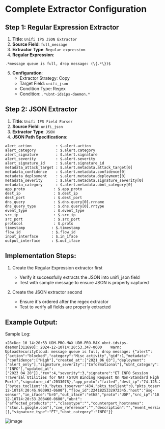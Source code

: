 # Complete Extractor Configuration

## Step 1: Regular Expression Extractor

1. **Title**: `Unifi IPS JSON Extractor`
2. **Source Field**: `full_message`
3. **Extractor Type**: `Regular expression`
4. **Regular Expression**:
```regex
.*message queue is full, drop message: (\{.*\})$
```
5. **Configuration**:
   - Extractor Strategy: Copy
   - Target Field: `unifi_json`
   - Condition Type: Regex
   - Condition: `.*ubnt-idsips-daemon.*`

## Step 2: JSON Extractor

1. **Title**: `Unifi IPS Field Parser`
2. **Source Field**: `unifi_json`
3. **Extractor Type**: `JSON`
4. **JSON Path Specifications**:
```
alert_action           : $.alert.action
alert_category         : $.alert.category
alert_signature        : $.alert.signature
alert_severity         : $.alert.severity
alert_signature_id     : $.alert.signature_id
metadata_attack_target : $.alert.metadata.attack_target[0]
metadata_confidence    : $.alert.metadata.confidence[0]
metadata_deployment    : $.alert.metadata.deployment[0]
metadata_severity      : $.alert.metadata.signature_severity[0]
metadata_category      : $.alert.metadata.ubnt_category[0]
app_proto             : $.app_proto
dest_ip               : $.dest_ip
dest_port             : $.dest_port
dns_query             : $.dns.query[0].rrname
dns_query_type        : $.dns.query[0].rrtype
event_type            : $.event_type
src_ip                : $.src_ip
src_port              : $.src_port
protocol              : $.proto
timestamp            : $.timestamp
flow_id              : $.flow_id
input_interface      : $.in_iface
output_interface     : $.out_iface
```

## Implementation Steps:

1. Create the Regular Expression extractor first
   - Verify it successfully extracts the JSON into unifi_json field
   - Test with sample message to ensure JSON is properly captured

2. Create the JSON extractor second
   - Ensure it's ordered after the regex extractor
   - Test to verify all fields are properly extracted
  
## Example Output:

Sample Log:
```
<28>Dec 10 14:20:53 UDM-PRO-MAX UDM-PRO-MAX ubnt-idsips-daemon[311690]: 2024-12-10T14:20:53.347-0600	Warn: UploadSecurityCloud: message queue is full, drop message: {"alert":{"action":"blocked","category":"Misc activity","gid":1,"metadata":{"confidence":["High"],"created_at":["2021_06_03"],"deployment":["alert_only"],"signature_severity":["Informational"],"ubnt_category":["INFO"],"updated_at":["2023_04_28"]},"rev":4,"severity":3,"signature":"ET INFO Session Traversal Utilities for NAT (STUN Binding Request On Non-Standard High Port)","signature_id":2033078},"app_proto":"failed","dest_ip":"74.125.250.129","dest_port":19302,"dst_mac":"9e:05:d6:6f:4f:75","event_type":"alert","flow":{"bytes_toclient":0,"bytes_toserver":434,"pkts_toclient":0,"pkts_toserver":7,"start":"2024-12-10T14:20:46.903993-0600"},"flow_id":2241825332972345,"host":"usg-sensor","in_iface":"br0","out_iface":"eth8","proto":"UDP","src_ip":"10.0.0.1","src_mac":"80:61:5f:10:84:af","src_port":55912,"timestamp":"2024-12-10T14:20:53.203460-0600","ubnt":{"affected_products":"","classtype":"","counterpart_hostnames":["stun.l.google.com"],"cve_reference":"","description":"","event_version":"3.1","reference_url":[],"signature_type":"ET","ubnt_category":"INFO"}}
```
![image](https://github.com/user-attachments/assets/45274974-ef7b-459a-9050-be72c2a48d96)
